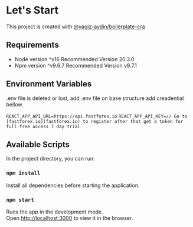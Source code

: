# Let's Start

This project is created with [@yagiz-aydin/boilerplate-cra](https://github.com/yagiz-aydin/boilerplate-cra)

## Requirements

- Node version ^v16 Recommended Version 20.3.0
- Npm version ^v9.6.7 Recommended Version v9.7.1

## Environment Variables

.env file is deleted or lost, add .env file on base structure add creadential bellow.

`REACT_APP_API_URL=https://api.fastforex.io`
`REACT_APP_API_KEY=// Go to [fastforex.io](fastforex.io) to register after that get a token for full free access 7 day trial`

## Available Scripts

In the project directory, you can run:

### `npm install`

Install all dependencies before starting the application.

### `npm start`

Runs the app in the development mode.\
Open [http://localhost:3000](http://localhost:3000) to view it in the browser.
